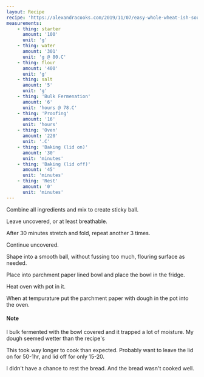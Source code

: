 ```yaml
---
layout: Recipe
recipe: 'https://alexandracooks.com/2019/11/07/easy-whole-wheat-ish-sourdough-bread/'
measurements:
    - thing: starter
      amount: '100'
      unit: 'g'
    - thing: water
      amount: '301'
      unit: 'g @ 80.C'
    - thing: flour
      amount: '400'
      unit: 'g'
    - thing: salt
      amount: '5'
      unit: 'g'
    - thing: 'Bulk Fermenation'
      amount: '6'
      unit: 'hours @ 78.C'
    - thing: 'Proofing'
      amount: '16'
      unit: 'hours'
    - thing: 'Oven'
      amount: '220'
      unit: '.C'
    - thing: 'Baking (lid on)'
      amount: '30'
      unit: 'minutes'
    - thing: 'Baking (lid off)'
      amount: '45'
      unit: 'minutes'
    - thing: 'Rest'
      amount: '0'
      unit: 'minutes'
---
```


Combine all ingredients and mix to create sticky ball. 

Leave uncovered, or at least breathable.

After 30 minutes stretch and fold, repeat another 3 times.

Continue uncovered.

Shape into a smooth ball, without fussing too much, flouring surface as needed.

Place into parchment paper lined bowl and place the bowl in the fridge.

Heat oven with pot in it.

When at tempurature put the parchment paper with dough in the pot into the oven.


#### Note

I bulk fermented with the bowl covered and it trapped a lot of moisture. My dough seemed wetter than the recipe's

This took way longer to cook than expected. Probably want to leave the lid on for 50-1hr, and lid off for only 15-20.

I didn't have a chance to rest the bread. And the bread wasn't cooked well.